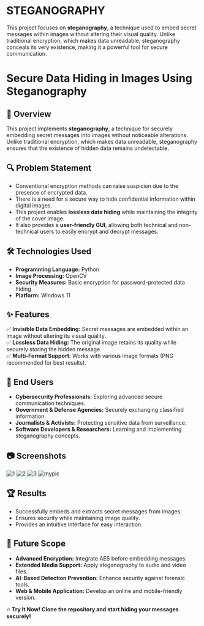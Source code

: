 # STEGANOGRAPHY
This project focuses on **steganography**, a technique used to embed secret messages within images without altering their visual quality. Unlike traditional encryption, which makes data unreadable, steganography conceals its very existence, making it a powerful tool for secure communication.  


# Secure Data Hiding in Images Using Steganography  

## 📌 Overview  
This project implements **steganography**, a technique for securely embedding secret messages into images without noticeable alterations. Unlike traditional encryption, which makes data unreadable, steganography ensures that the existence of hidden data remains undetectable.  

## 🔍 Problem Statement  
- Conventional encryption methods can raise suspicion due to the presence of encrypted data.  
- There is a need for a secure way to hide confidential information within digital images.  
- This project enables **lossless data hiding** while maintaining the integrity of the cover image.  
- It also provides a **user-friendly GUI**, allowing both technical and non-technical users to easily encrypt and decrypt messages.  

## 🛠️ Technologies Used  
- **Programming Language:** Python  
- **Image Processing:** OpenCV
- **Security Measures:** Basic encryption for password-protected data hiding  
- **Platform:** Windows 11  

## ✨ Features  
✅ **Invisible Data Embedding:** Secret messages are embedded within an image without altering its visual quality.  
✅ **Lossless Data Hiding:** The original image retains its quality while securely storing the hidden message.  
✅ **Multi-Format Support:** Works with various image formats (PNG recommended for best results).  

## 🎯 End Users  
- **Cybersecurity Professionals:** Exploring advanced secure communication techniques.  
- **Government & Defense Agencies:** Securely exchanging classified information.  
- **Journalists & Activists:** Protecting sensitive data from surveillance.  
- **Software Developers & Researchers:** Learning and implementing steganography concepts.  


## 📷 Screenshots  
![1](https://github.com/user-attachments/assets/5b55bd7c-a9b5-4a61-892f-af7df5fc6d25)
![2](https://github.com/user-attachments/assets/470c0364-4910-47e3-8b3a-0dec69c8b121)
![3](https://github.com/user-attachments/assets/edc7e802-1ea2-4d4c-8a25-ee9dffc69056)
![mypic](https://github.com/user-attachments/assets/71264359-9bd1-4123-816b-6ff5a9840d9f)


## 🏆 Results  
- Successfully embeds and extracts secret messages from images.  
- Ensures security while maintaining image quality.  
- Provides an intuitive interface for easy interaction.  

## 🚀 Future Scope  
- **Advanced Encryption:** Integrate AES before embedding messages.  
- **Extended Media Support:** Apply steganography to audio and video files.  
- **AI-Based Detection Prevention:** Enhance security against forensic tools.  
- **Web & Mobile Application:** Develop an online and mobile-friendly version.  


🔥 **Try It Now! Clone the repository and start hiding your messages securely!**  
